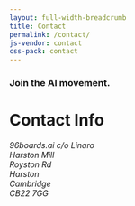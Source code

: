 ```yaml
---
layout: full-width-breadcrumb
title: Contact
permalink: /contact/
js-vendor: contact
css-pack: contact
---
```

<div id="contact-thanks">
    <div class="jumbotron">
        <h3 class="text-center animated fadeIn">Join the AI movement.</h3>
    </div>
</div>

<div class="container-fluid">
    <div class="container">
        <!-- Tab panes -->
      <div class="row">
      <div class="col-md-4">
          <h1>Contact Info</h1>
          <address>
            96boards.ai c/o Linaro<br />
            Harston Mill<br />  
            Royston Rd<br />
            Harston<br />
            Cambridge<br />
            CB22 7GG<br />
          </address>
      </div>
      <div class="col-md-8">
          <div class="cognito">
              <script src="https://services.cognitoforms.com/s/KvRQmIn2dku6k6gGP711jw"></script>
              <script>
                  Cognito.load("forms", { id: "11", entry: {
                    "PageUrl": "{{site.url}}{{page.url}}" ,
                    "RedirectUrl" : "{{site.url}}/thank-you/?ref={{page.url}}"
                  }});
              </script>
          </div>
      </div>
      </div>
    </div>
</div>
